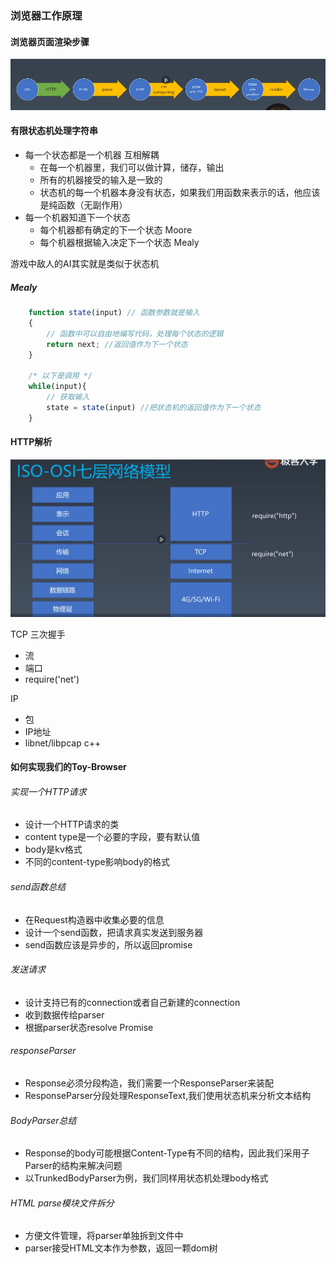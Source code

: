 ### 浏览器工作原理

#### 浏览器页面渲染步骤
![](./image/pic1.png)

#### 有限状态机处理字符串
+ 每一个状态都是一个机器 互相解耦
    + 在每一个机器里，我们可以做计算，储存，输出
    + 所有的机器接受的输入是一致的
    + 状态机的每一个机器本身没有状态，如果我们用函数来表示的话，他应该是纯函数（无副作用）
+ 每一个机器知道下一个状态
    + 每个机器都有确定的下一个状态 Moore
    + 每个机器根据输入决定下一个状态 Mealy

游戏中敌人的AI其实就是类似于状态机

##### Mealy 
```javascript
    function state(input) // 函数参数就是输入
    {
        // 函数中可以自由地编写代码，处理每个状态的逻辑
        return next; //返回值作为下一个状态
    }

    /* 以下是调用 */
    while(input){
        // 获取输入
        state = state(input) //把状态机的返回值作为下一个状态
    }
```

#### HTTP解析
![](./image/pic2.png)

TCP 三次握手
+ 流
+ 端口
+ require('net')

IP
+ 包
+ IP地址
+ libnet/libpcap c++


#### 如何实现我们的Toy-Browser
###### 实现一个HTTP请求
+ 设计一个HTTP请求的类
+ content type是一个必要的字段，要有默认值
+ body是kv格式
+ 不同的content-type影响body的格式

###### send函数总结
+ 在Request构造器中收集必要的信息
+ 设计一个send函数，把请求真实发送到服务器
+ send函数应该是异步的，所以返回promise 

###### 发送请求
+ 设计支持已有的connection或者自己新建的connection
+ 收到数据传给parser
+ 根据parser状态resolve Promise

###### responseParser
+ Response必须分段构造，我们需要一个ResponseParser来装配
+ ResponseParser分段处理ResponseText,我们使用状态机来分析文本结构

###### BodyParser总结
+ Response的body可能根据Content-Type有不同的结构，因此我们采用子Parser的结构来解决问题
+ 以TrunkedBodyParser为例，我们同样用状态机处理body格式

###### HTML parse模块文件拆分
+ 方便文件管理，将parser单独拆到文件中
+ parser接受HTML文本作为参数，返回一颗dom树